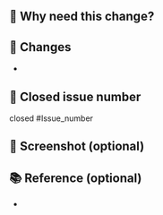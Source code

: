 ## 🤔 Why need this change?

<!-- 변경한 이유에 대해서 설명해주세요 -->

## 📝 Changes

<!-- 변경된 내용을 설명해주세요. -->

-

## 📌 Closed issue number

<!-- 해당 PR merge와 함께 관련된 이슈를 닫으려면 closed #Issue_number를 적어주세요. -->

closed #Issue_number

## 📸 Screenshot (optional)

## 📚 Reference (optional)

-
